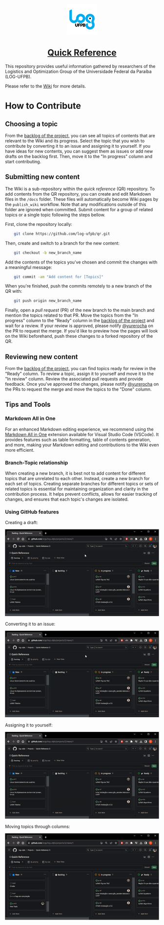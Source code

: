 <div align="center">
    <img src="https://github.com/log-ufpb/qr/blob/main/logos/log.png"
        alt="LOG logo"
        height="100">
    <h1><a href="https://github.com/log-ufpb/qr/wiki">Quick Reference</a></h1>
</div>

This repository provides useful information gathered by researchers of the Logistics and Optimization Group of the Universidade Federal da Paraíba (LOG-UFPB).

Please refer to the [Wiki](https://github.com/log-ufpb/qr/wiki) for more details.

# How to Contribute

## Choosing a topic
From the [backlog of the project](https://github.com/orgs/log-ufpb/projects/2), you can see all topics of contents that are relevant to the Wiki and its progress. Select the topic that you wish to contribute by converting it to an issue and assigning it to yourself. If you have ideas for new contents, you can suggest them as issues or add new drafts on the backlog first. Then, move it to the "In progress" column and start contributing.

## Submitting new content
The Wiki is a sub-repository within the _quick reference_ (QR) repository. To add contents from the QR repository, you can create and edit Markdown files in the `/docs` folder. These files will automatically become Wiki pages by the `publish_wiki` workflow. Note that any modifications outside of this folder are ignored when committed. Submit content for a group of related topics or a single topic following the steps bellow.

First, clone the repository locally:
```bash
    git clone https://github.com/log-ufpb/qr.git
```
Then, create and switch to a branch for the new content:
```bash
    git checkout -b new_branch_name
```
Add the contents of the topics you've chosen and commit the changes with a meaningful message:
```bash
    git commit -am "Add content for [Topics]"
```
When you're finished, push the commits remotely to a new branch of the QR with:
```bash
    git push origin new_branch_name
```
Finally, open a _pull request_ (PR) of the new branch to the main branch and mention the topics related to that PR. Move the topics from the "In progress" column to the "Ready" column in the [backlog of the project](https://github.com/orgs/log-ufpb/projects/2) and wait for a review. If your review is approved, please notify [@yurerocha](https://github.com/yurerocha) on the PR to request the merge. If you'd like to preview how the pages will look on the Wiki beforehand, push these changes to a forked repository of the QR.

## Reviewing new content
From the [backlog of the project](https://github.com/orgs/log-ufpb/projects/2), you can find topics ready for review in the "Ready" column. To review a topic, assign it to yourself and move it to the "In review" column. Review the associated pull requests and provide feedback. Once you've approved the changes, please notify [@yurerocha](https://github.com/yurerocha) on the PRs to request the merge and move the topics to the "Done" column.

## Tips and Tools

### Markdown All in One
For an enhanced Markdown editing experience, we recommend using the [Markdown All in One](https://marketplace.visualstudio.com/items?itemName=yzhang.markdown-all-in-one) extension available for Visual Studio Code (VSCode). It provides features such as table formatting, table of contents generation, and more, making your Markdown editing and contributions to the Wiki even more efficient.

### Branch-Topic relationship
When creating a new branch, it is best not to add content for different topics that are unrelated to each other. Instead, create a new branch for each set of topics. Creating separate branches for different topics or sets of related topics is essential for maintaining organization and clarity in the contribution process. It helps prevent conflicts, allows for easier tracking of changes, and ensures that each topic's changes are isolated.

### Using GitHub features
Creating a draft:

![Creating a draft](gifs/new-draft-gif.gif)

Converting it to an issue:

![Converting to issue](gifs/draft-to-issue-gif.gif)

Assigning it to yourself:

![Assigning to yourself](gifs/assigning-to-yourself-gif.gif)

Moving topics through columns:

![Moving through columns](gifs/moving-topics-gif.gif)

